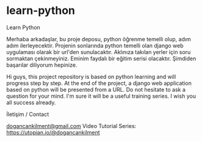 # learn-python
Learn Python

Merhaba arkadaşlar, bu proje deposu, python öğrenme temelli olup, adım adım ilerleyecektir. Projenin sonlarında python temelli olan django web uygulaması olarak bir url'den sunulacaktır. Aklınıza takılan yerler için soru sormaktan çekinmeyiniz. Eminim faydalı bir eğitim serisi olacaktır. Şimdiden başarılar diliyorum hepinize.

Hi guys, this project repository is based on python learning and will progress step by step. At the end of the project, a django web application based on python will be presented from a URL. Do not hesitate to ask a question for your mind. I'm sure it will be a useful training series. I wish you all success already.

İletişim / Contact

dogancankilment@gmail.com
Video Tutorial Series:
https://utopian.io/@dogancankilment
